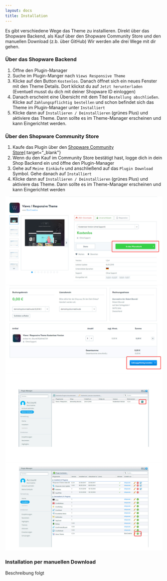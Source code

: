 ```yaml
---
layout: docs
title: Installation
---
```


Es gibt verschiedene Wege das Theme zu installieren.
Direkt über das Shopware Backend, als Kauf über den Shopware Community Store und den manuellen Download (z.b. über GitHub)
Wir werden alle drei Wege mit dir gehen.

### Über das Shopware Backend

1. Öffne den Plugin-Manager
2. Suche im Plugin-Manger nach `Views Responsive Theme`
3. Klicke auf den Button `Kostenlos`. Danach öffnet sich ein neues Fenster mit den Theme Details. Dort klickst du auf `Jetzt herunterladen` (Eventuell musst du dich mit deiner Shopware ID einloggen)
4. Danach erscheint eine Übersicht mit dem Titel `Bestellung abschließen`. Klicke auf `Zahlungspflichtig bestellen` und schon befindet sich das Theme im Plugin-Manager unter `Installiert`
5. Klicke dann auf `Installieren / Deinstallieren` (grünes Plus) und aktiviere das Theme. Dann sollte es im Theme-Manager erscheinen und kann Eingerichtet werden.

### Über den Shopware Community Store

1. Kaufe das Plugin über den [Shopware Community Store](https://store.shopware.com/blur467826946731/views/responsive-theme.html?number=Blur467826946731f){:target="_blank"}
2. Wenn du den Kauf im Community Store bestätigt hast, logge dich in dein Shop Backend ein und öffne den Plugin-Manager
3. Gehe auf `Meine Einkäufe` und anschließend auf das `Plugin Download` Symbol. Gehe danach auf `Installiert`
4. Klicke dann auf `Installieren / Deinstallieren` (grünes Plus) und aktiviere das Theme. Dann sollte es im Theme-Manager erscheinen und kann Eingerichtet werden

<div class="card-deck">
    <div class="card">
        <img class="card-img-top" src="scs-theme-views-detail-page.jpg">
        <div class="card-body">
        </div>
    </div>
    <div class="card">
        <img class="card-img-top" src="scs-theme-views-confirm-page.jpg">
        <div class="card-body">
        </div>
    </div>
    <div class="card">
        <img class="card-img-top" src="sw-backend-plugin-manager-my-purchase.jpg">
        <div class="card-body">
        </div>
    </div>
    <div class="card">
        <img class="card-img-top" src="sw-backend-plugin-manager-my-plugins.jpg">
        <div class="card-body">
        </div>
    </div>
</div>

### Installation per manuellen Download

Beschreibung folgt
